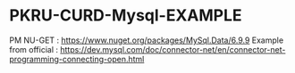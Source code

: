 # PKRU-CURD-Mysql-EXAMPLE
PM NU-GET : https://www.nuget.org/packages/MySql.Data/6.9.9
Example from official : https://dev.mysql.com/doc/connector-net/en/connector-net-programming-connecting-open.html
